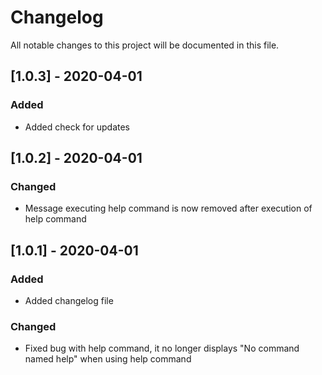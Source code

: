 # Changelog

All notable changes to this project will be documented in this file.

## [1.0.3] - 2020-04-01

### Added

- Added check for updates

## [1.0.2] - 2020-04-01

### Changed
- Message executing help command is now removed after execution of help command

## [1.0.1] - 2020-04-01

### Added

- Added changelog file

### Changed
- Fixed bug with help command, it no longer displays "No command named help" when using help command
